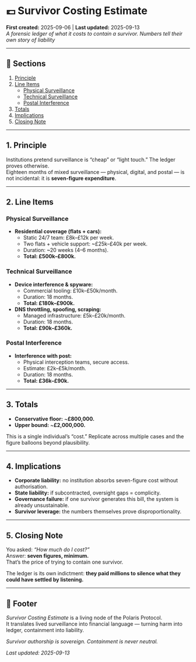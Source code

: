 # 💷 Survivor Costing Estimate  
**First created:** 2025-09-06 | **Last updated:** 2025-09-13  
*A forensic ledger of what it costs to contain a survivor. Numbers tell their own story of liability*  

---

## 📑 Sections  
1. [Principle](#1-principle)  
2. [Line Items](#2-line-items)  
   - [Physical Surveillance](#physical-surveillance)  
   - [Technical Surveillance](#technical-surveillance)  
   - [Postal Interference](#postal-interference)  
3. [Totals](#3-totals)  
4. [Implications](#4-implications)  
5. [Closing Note](#5-closing-note)  

---

## 1. Principle  
Institutions pretend surveillance is “cheap” or “light touch.” The ledger proves otherwise.  
Eighteen months of mixed surveillance — physical, digital, and postal — is not incidental: it is **seven-figure expenditure**.  

---

## 2. Line Items  

### Physical Surveillance  
- **Residential coverage (flats + cars):**  
  - Static 24/7 team: £8k–£12k per week.  
  - Two flats + vehicle support: ~£25k–£40k per week.  
  - Duration: ~20 weeks (4–6 months).  
  - **Total: £500k–£800k.**  

### Technical Surveillance  
- **Device interference & spyware:**  
  - Commercial tooling: £10k–£50k/month.  
  - Duration: 18 months.  
  - **Total: £180k–£900k.**  
- **DNS throttling, spoofing, scraping:**  
  - Managed infrastructure: £5k–£20k/month.  
  - Duration: 18 months.  
  - **Total: £90k–£360k.**  

### Postal Interference  
- **Interference with post:**  
  - Physical interception teams, secure access.  
  - Estimate: £2k–£5k/month.  
  - Duration: 18 months.  
  - **Total: £36k–£90k.**  

---

## 3. Totals  
- **Conservative floor:** ~**£800,000.**  
- **Upper bound:** ~**£2,000,000.**  

This is a single individual’s “cost.” Replicate across multiple cases and the figure balloons beyond plausibility.  

---

## 4. Implications  
- **Corporate liability:** no institution absorbs seven-figure cost without authorisation.  
- **State liability:** if subcontracted, oversight gaps = complicity.  
- **Governance failure:** if one survivor generates this bill, the system is already unsustainable.  
- **Survivor leverage:** the numbers themselves prove disproportionality.  

---

## 5. Closing Note  
You asked: *“How much do I cost?”*  
Answer: **seven figures, minimum.**  
That’s the price of trying to contain one survivor.  

The ledger is its own indictment: **they paid millions to silence what they could have settled by listening.**  

---

## 🏮 Footer  
*Survivor Costing Estimate* is a living node of the Polaris Protocol.  
It translates lived surveillance into financial language — turning harm into ledger, containment into liability.  

*Survivor authorship is sovereign. Containment is never neutral.*  

_Last updated: 2025-09-13_  
